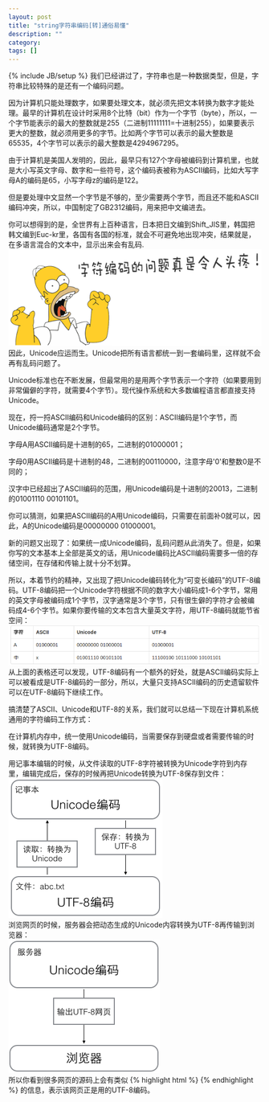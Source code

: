 ```yaml
---
layout: post
title: "string字符串编码[转]通俗易懂"
description: ""
category: 
tags: []
---
```

{% include JB/setup %}
我们已经讲过了，字符串也是一种数据类型，但是，字符串比较特殊的是还有一个编码问题。<br />

因为计算机只能处理数字，如果要处理文本，就必须先把文本转换为数字才能处理。最早的计算机在设计时采用8个比特（bit）作为一个字节（byte），所以，一个字节能表示的最大的整数就是255（二进制11111111=十进制255），如果要表示更大的整数，就必须用更多的字节。比如两个字节可以表示的最大整数是65535，4个字节可以表示的最大整数是4294967295。<br />

由于计算机是美国人发明的，因此，最早只有127个字母被编码到计算机里，也就是大小写英文字母、数字和一些符号，这个编码表被称为ASCII编码，比如大写字母A的编码是65，小写字母z的编码是122。<br />

但是要处理中文显然一个字节是不够的，至少需要两个字节，而且还不能和ASCII编码冲突，所以，中国制定了GB2312编码，用来把中文编进去。<br />

你可以想得到的是，全世界有上百种语言，日本把日文编到Shift_JIS里，韩国把韩文编到Euc-kr里，各国有各国的标准，就会不可避免地出现冲突，结果就是，在多语言混合的文本中，显示出来会有乱码.<br />
![](/images/3.png)	<br />
因此，Unicode应运而生。Unicode把所有语言都统一到一套编码里，这样就不会再有乱码问题了。<br />

Unicode标准也在不断发展，但最常用的是用两个字节表示一个字符（如果要用到非常偏僻的字符，就需要4个字节）。现代操作系统和大多数编程语言都直接支持Unicode。<br />

现在，捋一捋ASCII编码和Unicode编码的区别：ASCII编码是1个字节，而Unicode编码通常是2个字节。<br />

字母A用ASCII编码是十进制的65，二进制的01000001；<br />

字母0用ASCII编码是十进制的48，二进制的00110000，注意字母'0'和整数0是不同的；<br />

汉字中已经超出了ASCII编码的范围，用Unicode编码是十进制的20013，二进制的01001110 00101101。<br />

你可以猜测，如果把ASCII编码的A用Unicode编码，只需要在前面补0就可以，因此，A的Unicode编码是00000000 01000001。<br />

新的问题又出现了：如果统一成Unicode编码，乱码问题从此消失了。但是，如果你写的文本基本上全部是英文的话，用Unicode编码比ASCII编码需要多一倍的存储空间，在存储和传输上就十分不划算。<br />

所以，本着节约的精神，又出现了把Unicode编码转化为“可变长编码”的UTF-8编码。UTF-8编码把一个Unicode字符根据不同的数字大小编码成1-6个字节，常用的英文字母被编码成1个字节，汉字通常是3个字节，只有很生僻的字符才会被编码成4-6个字节。如果你要传输的文本包含大量英文字符，用UTF-8编码就能节省空间：<br />
![](/images/2.png) <br />
从上面的表格还可以发现，UTF-8编码有一个额外的好处，就是ASCII编码实际上可以被看成是UTF-8编码的一部分，所以，大量只支持ASCII编码的历史遗留软件可以在UTF-8编码下继续工作。<br />

搞清楚了ASCII、Unicode和UTF-8的关系，我们就可以总结一下现在计算机系统通用的字符编码工作方式：<br />

在计算机内存中，统一使用Unicode编码，当需要保存到硬盘或者需要传输的时候，就转换为UTF-8编码。<br />

用记事本编辑的时候，从文件读取的UTF-8字符被转换为Unicode字符到内存里，编辑完成后，保存的时候再把Unicode转换为UTF-8保存到文件：<br />
![](/images/0.png) <br />
浏览网页的时候，服务器会把动态生成的Unicode内容转换为UTF-8再传输到浏览器：<br />
![](/images/1.png)<br />
所以你看到很多网页的源码上会有类似
{% highlight html %}
<meta charset="UTF-8" />
{% endhighlight %}
的信息，表示该网页正是用的UTF-8编码。


